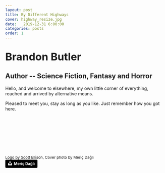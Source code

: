 ```yaml
---
layout: post
title: By Different Highways
cover: highway_resize.jpg
date:   2019-12-31 6:00:00
categories: posts
order: 1
---
```


<br />
<div style="font-size:33px"><strong>Brandon Butler</strong></div>

## Author -- Science Fiction, Fantasy and Horror

Hello, and welcome to elsewhere, my own little corner of everything, reached and arrived by alternative means.

Pleased to meet you, stay as long as you like. Just remember how you got here.

<p>&nbsp;<p>
<p>&nbsp;<p>
<p>&nbsp;<p>
<p>&nbsp;<p>

<div style="font-size:12px">
Logo by Scott Ellison, Cover photo by Meriç Dağlı
</div>
<a style="background-color:black;color:white;text-decoration:none;padding:4px 6px;font-family:-apple-system, BlinkMacSystemFont, &quot;San Francisco&quot;, &quot;Helvetica Neue&quot;, Helvetica, Ubuntu, Roboto, Noto, &quot;Segoe UI&quot;, Arial, sans-serif;font-size:12px;font-weight:bold;line-height:1.2;display:inline-block;border-radius:3px" href="https://unsplash.com/@meric?utm_medium=referral&amp;utm_campaign=photographer-credit&amp;utm_content=creditBadge" target="_blank" rel="noopener noreferrer" title="Download free do whatever you want high-resolution photos from Meriç Dağlı"><span style="display:inline-block;padding:2px 3px"><svg xmlns="http://www.w3.org/2000/svg" style="height:12px;width:auto;position:relative;vertical-align:middle;top:-2px;fill:white" viewBox="0 0 32 32"><title>unsplash-logo</title><path d="M10 9V0h12v9H10zm12 5h10v18H0V14h10v9h12v-9z"></path></svg></span><span style="display:inline-block;padding:2px 3px">Meriç Dağlı</span></a>